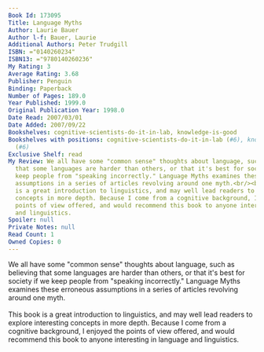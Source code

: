 ```yaml
---
Book Id: 173095
Title: Language Myths
Author: Laurie Bauer
Author l-f: Bauer, Laurie
Additional Authors: Peter Trudgill
ISBN: ="0140260234"
ISBN13: ="9780140260236"
My Rating: 3
Average Rating: 3.68
Publisher: Penguin
Binding: Paperback
Number of Pages: 189.0
Year Published: 1999.0
Original Publication Year: 1998.0
Date Read: 2007/03/01
Date Added: 2007/09/22
Bookshelves: cognitive-scientists-do-it-in-lab, knowledge-is-good
Bookshelves with positions: cognitive-scientists-do-it-in-lab (#6), knowledge-is-good
  (#6)
Exclusive Shelf: read
My Review: We all have some "common sense" thoughts about language, such as believing
  that some languages are harder than others, or that it's best for society if we
  keep people from "speaking incorrectly." Language Myths examines these erroneous
  assumptions in a series of articles revolving around one myth.<br/><br/>This book
  is a great introduction to linguistics, and may well lead readers to explore interesting
  concepts in more depth. Because I come from a cognitive background, I enjoyed the
  points of view offered, and would recommend this book to anyone interesting in language
  and linguistics.
Spoiler: null
Private Notes: null
Read Count: 1
Owned Copies: 0
---
```


We all have some "common sense" thoughts about language, such as believing that some languages are harder than others, or that it's best for society if we keep people from "speaking incorrectly." Language Myths examines these erroneous assumptions in a series of articles revolving around one myth.<br/><br/>This book is a great introduction to linguistics, and may well lead readers to explore interesting concepts in more depth. Because I come from a cognitive background, I enjoyed the points of view offered, and would recommend this book to anyone interesting in language and linguistics.